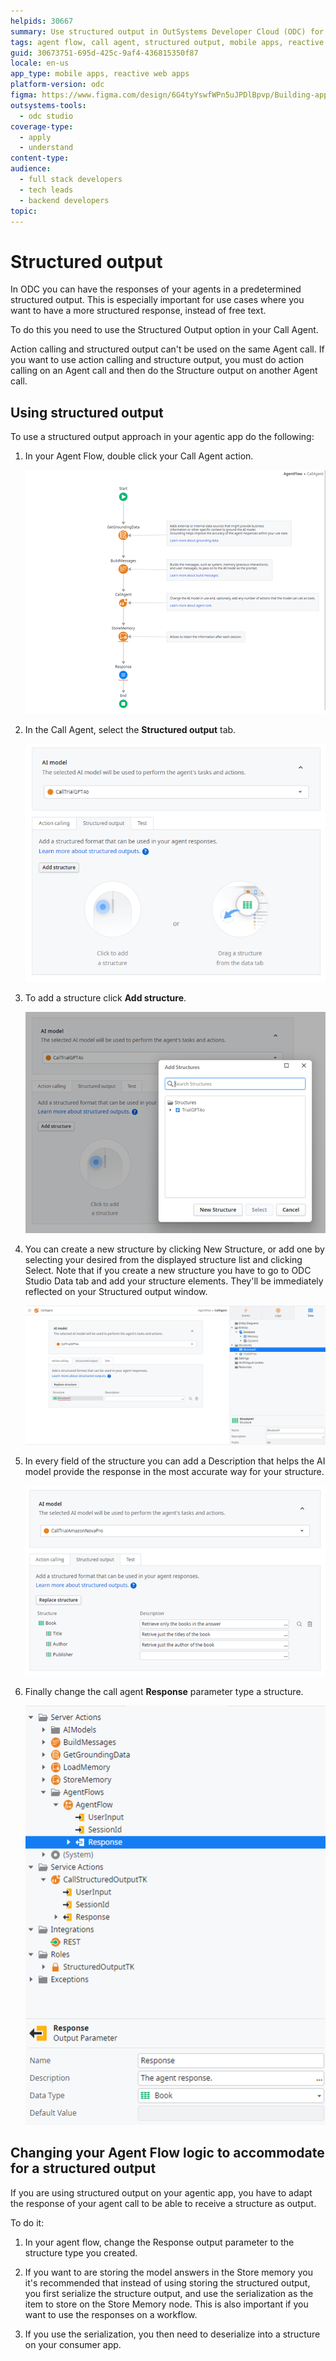```yaml
---
helpids: 30667
summary: Use structured output in OutSystems Developer Cloud (ODC) for agent responses. This guide details steps to configure structured outputs in ODC Studio.
tags: agent flow, call agent, structured output, mobile apps, reactive web apps
guid: 30673751-695d-425c-9af4-436815350f87
locale: en-us
app_type: mobile apps, reactive web apps
platform-version: odc
figma: https://www.figma.com/design/6G4tyYswfWPn5uJPDlBpvp/Building-apps?m=auto&node-id=8123-94&t=x2fiMp2QKRLC8NpG-1
outsystems-tools:
  - odc studio
coverage-type:
  - apply
  - understand
content-type:
audience:
  - full stack developers
  - tech leads
  - backend developers
topic:
---
```

# Structured output

In ODC you can have the responses of your agents in a predetermined structured output. This is especially important for use cases where you want to have a more structured response, instead of free text.

To do this you need to use the Structured Output option in your Call Agent.

<div class="info" markdown="1">

Action calling and structured output can't be used on the same Agent call. If you want to use action calling and structure output, you must do action calling on an Agent call and then do the Structure output on another Agent call.

</div>

## Using structured output

To use a structured output approach in your agentic app do the following:

1. In your Agent Flow, double click your Call Agent action.

    ![Screenshot showing the Call Agent action in the Agent Flow.](images/stuctured-output-agent-odcs.png "Call Agent Action in Agent Flow")

1. In the Call Agent, select the **Structured output** tab.

    ![Screenshot of the Call Agent with the Structured output tab selected.](images/structured-output-tab-odcs.png "Structured Output Tab")

1. To add a structure click **Add structure**.

    ![Screenshot showing the Add structure button in the Structured output tab.](images/structured-output-add-odcs.png "Add Structure Button")

1. You can create a new structure by clicking New Structure, or add one by selecting your desired from the displayed structure list and clicking Select. Note that if you create a new structure you have to go to ODC Studio Data tab and add your structure elements. They'll be immediately reflected on your Structured output window.

    ![Screenshot of the Add Structures window with a list of available structures.](images/structured-output-params-odcs.png "Add Structures Window")

1. In every field of the structure you can add a Description that helps the AI model provide the response in the most accurate way for your structure.

    ![Screenshot showing the Description field for a structure in the Structured output tab.](images/structured-output-desc-odcs.png "Structure Description Field")

1. Finally change the call agent **Response** parameter type a structure.

    ![Screenshot showing the Response parameter type set to a structure in the Call Agent.](images/structured-output-type-odcs.png "Response Parameter Type")

## Changing your Agent Flow logic to accommodate for a structured output

If you are using structured output on your agentic app, you have to adapt the response of your agent call to be able to receive a structure as output.

To do it:

1. In your agent flow, change the Response output parameter to the structure type you created.

1. If you want to are storing the model answers in the Store memory you it's recommended that instead of using storing the structured output, you first serialize the structure output, and use the serialization as the item to store on the Store Memory node. This is also important if you want to use the responses on a workflow.

1. If you use the serialization, you then need to deserialize into a structure on your consumer app.
